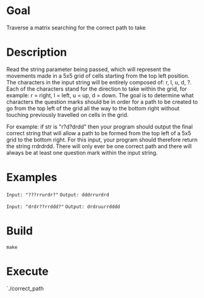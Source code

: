 # Goal
Traverse a matrix searching for the correct path to take

# Description
Read the string parameter being passed, which will represent the movements made in a 5x5 grid of cells starting from the top left position.
The characters in the input string will be entirely composed of: r, l, u, d, ?.
Each of the characters stand for the direction to take within the grid, for example: r = right, l = left, u = up, d = down.
The goal is to determine what characters the question marks should be in order for a path to be created to go from 
the top left of the grid all the way to the bottom right without touching previously travelled on cells in the grid.

For example: if str is "r?d?drdd" then your program should output the final correct string that will allow a path to be formed 
from the top left of a 5x5 grid to the bottom right. For this input, your program should therefore return the string rrdrdrdd.
There will only ever be one correct path and there will always be at least one question mark within the input string.

# Examples
`Input: "???rrurdr?"`
`Output: dddrrurdrd`

`Input: "drdr??rrddd?"`
`Output: drdruurrdddd`

# Build

`make`

# Execute
`./correct_path 
